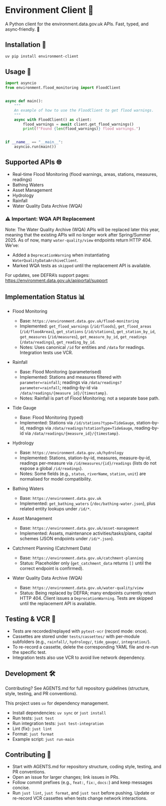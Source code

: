 # Environment Client 🌿

A Python client for the environment.data.gov.uk APIs. Fast, typed, and async‑friendly. 🌟

## Installation 🧰

```bash
uv pip install environment-client
```

## Usage 🐍

```python
import asyncio
from environment.flood_monitoring import FloodClient


async def main():
    """
    An example of how to use the FloodClient to get flood warnings.
    """
    async with FloodClient() as client:
        flood_warnings = await client.get_flood_warnings()
        print(f"Found {len(flood_warnings)} flood warnings.")


if __name__ == "__main__":
    asyncio.run(main())
```

## Supported APIs 🌐

- Real-time Flood Monitoring (flood warnings, areas, stations, measures, readings)
- Bathing Waters
- Asset Management
- Hydrology
- Rainfall
- Water Quality Data Archive (WQA)

### ⚠️ Important: WQA API Replacement

Note: The Water Quality Archive (WQA) APIs will be replaced later this year, meaning that the existing APIs will no longer work after Spring/Summer 2025. As of now, many `water-quality/view` endpoints return HTTP 404. We’ve:

- Added a `DeprecationWarning` when instantiating `WaterQualityDataArchiveClient`.
- Marked WQA tests as `skipped` until the replacement API is available.

For updates, see DEFRA’s support pages:
https://environment.data.gov.uk/apiportal/support

## Implementation Status 📊

- Flood Monitoring
  - Base: `https://environment.data.gov.uk/flood-monitoring`
  - Implemented: `get_flood_warnings` (`/id/floods`), `get_flood_areas` (`/id/floodAreas`), `get_stations` (`/id/stations`), `get_station_by_id`, `get_measures` (`/id/measures`), `get_measure_by_id`, `get_readings` (`/data/readings`), `get_reading_by_id`.
  - Notes: Uses canonical `/id` for entities and `/data` for readings. Integration tests use VCR.

- Rainfall
  - Base: Flood Monitoring (parameterised)
  - Implemented: Stations and measures filtered with `parameter=rainfall`; readings via `/data/readings?parameter=rainfall`; reading-by-id via `/data/readings/{measure_id}/{timestamp}`.
  - Notes: Rainfall is part of Flood Monitoring; not a separate base path.

- Tide Gauge
  - Base: Flood Monitoring (typed)
  - Implemented: Stations via `/id/stations?type=TideGauge`, station-by-id, readings via `/data/readings?stationType=TideGauge`, reading-by-id via `/data/readings/{measure_id}/{timestamp}`.

- Hydrology
  - Base: `https://environment.data.gov.uk/hydrology`
  - Implemented: Stations, station-by-id, measures, measure-by-id, readings per-measure via `/id/measures/{id}/readings` (lists do not expose a global `/id/readings`).
  - Notes: Some fields (e.g., `status`, `riverName`, `station`, `unit`) are normalised for model compatibility.

- Bathing Waters
  - Base: `https://environment.data.gov.uk`
  - Implemented: `get_bathing_waters` (`/doc/bathing-water.json`), plus related entity lookups under `/id/*`.

- Asset Management
  - Base: `https://environment.data.gov.uk/asset-management`
  - Implemented: Assets, maintenance activities/tasks/plans, capital schemes (JSON endpoints under `/id/*.json`).

- Catchment Planning (Catchment Data)
  - Base: `https://environment.data.gov.uk/catchment-planning`
  - Status: Placeholder only (`get_catchment_data` returns `[]` until the correct endpoint is confirmed).

- Water Quality Data Archive (WQA)
  - Base: `https://environment.data.gov.uk/water-quality/view`
  - Status: Being replaced by DEFRA; many endpoints currently return HTTP 404. Client issues a `DeprecationWarning`. Tests are skipped until the replacement API is available.

## Testing & VCR 🧪

- Tests are recorded/replayed with `pytest-vcr` (record mode: once).
- Cassettes are stored under `tests/cassettes/` with per-module subfolders (e.g., `rainfall/`, `hydrology/`, `tide_gauge/`, `integration/`).
- To re-record a cassette, delete the corresponding YAML file and re-run the specific test.
- Integration tests also use VCR to avoid live network dependency.

## Development 🛠️

Contributing? See AGENTS.md for full repository guidelines (structure, style, testing, and PR conventions).

This project uses `uv` for dependency management.

- Install dependencies: `uv sync` or `just install`
- Run tests: `just test`
- Run integration tests: `just test-integration`
- Lint (fix): `just lint`
- Format: `just format`
- Example script: `just run-main`

## Contributing 🤝

- Start with AGENTS.md for repository structure, coding style, testing, and PR conventions.
- Open an issue for larger changes; link issues in PRs.
- Follow commit prefixes (e.g., `feat:`, `fix:`, `docs:`) and keep messages concise.
- Run `just lint`, `just format`, and `just test` before pushing. Update or re-record VCR cassettes when tests change network interactions.
